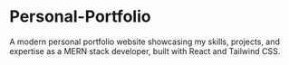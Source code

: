 # Personal-Portfolio
A modern personal portfolio website showcasing my skills, projects, and expertise as a MERN stack developer, built with React and Tailwind CSS.
